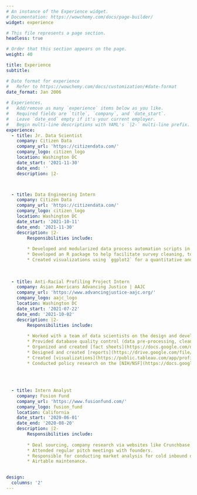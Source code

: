 ```yaml
---
# An instance of the Experience widget.
# Documentation: https://wowchemy.com/docs/page-builder/
widget: experience

# This file represents a page section.
headless: true

# Order that this section appears on the page.
weight: 40

title: Experience
subtitle:

# Date format for experience
#   Refer to https://wowchemy.com/docs/customization/#date-format
date_format: Jan 2006
        
# Experiences.
#   Add/remove as many `experience` items below as you like.
#   Required fields are `title`, `company`, and `date_start`.
#   Leave `date_end` empty if it's your current employer.
#   Begin multi-line descriptions with YAML's `|2-` multi-line prefix.
experience:
  - title: Jr. Data Scientist
    company: Citizen Data
    company_url: 'https://citizendata.com/'
    company_logo: citizen_logo
    location: Washington DC
    date_start: '2021-11-30'
    date_end: ''
    description: |2-



  - title: Data Engineering Intern
    company: Citizen Data
    company_url: 'https://citizendata.com/'
    company_logo: citizen_logo
    location: Washington DC
    date_start: '2021-10-11'
    date_end: '2021-11-30'
    description: |2-
        Responsibilities include:
        
        * Developed and modularized data process automation scripts in Python. There are currently three modules--- `data_cleaning`, `data_validating`, and `data_uploading`. Functions from the first two modules are designed for data cleaning and validating tasks, using packages such as `pandas`, `numpy` and `data.table` and others as back-ends. Functions from the `data_uploading` module are aimed at automating cloud storage (AWS S3) and data warehouse (Redshift) related tasks, using mainly `psycopg2` and the AWS Software Development Toolkit (SDKs) in the back-end. Together, these functions make it easy to automate a significant portion of the data processes, significantly boosting the productivity of the data team.
        * Developed an R package to help facilitate survey cleaning, top-line and cross-tabs generation. Along with the created Rmarkdown templates (for PDF and Microsoft word), this R package significantly increased code conciseness and reusability. It is a part of the data team's effort to standardize data processes and documentation.  
        * Created visualizations using `ggplot2` for a quantitative and qualitative [report](https://citizendata.com/news/disinformation-trumps-party-the-path-forward/).
        
        
        
  - title: Anti-Racial Profiling Project Intern
    company: Asian Americans Advancing Justice | AAJC
    company_url: 'https://www.advancingjustice-aajc.org/'
    company_logo: aajc_logo
    location: Washington DC
    date_start: '2021-07-22'
    date_end: '2021-10-02'
    description: |2-
        Responsibilities include:
        
        * Worked with a team of data scientists on the design and development of a database on cases related to the profiling and prosecution of Asian American researchers and scientists. 
        * Provided database quality control (data pre-processing, cleaning, and validating) and responsible for data collection tasks that require human supervision (for example, developing a script that automatically pulls court documents from a website and converts PDF's to plain text files to be processed by a race classification algorithm).
        * Organized and created [fact sheets](https://docs.google.com/document/d/1Jp9YzanF8mKftf3njD4N1W7B2SDHiP7U53TUKxUdjNc/edit) using press releases from the Department of Justice's website.
        * Designed and created [reports](https://drive.google.com/file/d/1NrroLK-WcZQZYkoX5APcORQsaBuCbOYp/view?usp=sharing) on Asian Americans demographics using the census data.
        * Created [visualizations](https://public.tableau.com/app/profile/yang.wu3139/viz/AAJCPressReleaseFactSheet/CrosstabTextTable) of the press release data using Tableau.
        * Conducted policy research on the [NIH/NSF](https://docs.google.com/document/d/1ogwBGNxbciZjY6jpahR9JO-HvEyaRthl5ZvZz_NnQAw/edit#heading=h.s9rmfggyfz7e)'s involvement with the racial profiling of Asian American researchers and scientists.
        
         
        
        
  - title: Intern Analyst
    company: Fusion Fund
    company_url: 'https://www.fusionfund.com/'
    company_logo: fusion_fund
    location: California
    date_start: '2020-06-01'
    date_end: '2020-08-20'
    description: |2-
        Responsibilities include:
        
        * Deal sourcing, company research via websites like Crunchbase and AngelList, and sending outbound introduction emails using a mail-merge program I wrote.
        * Attended regular pitch meetings with founders.
        * Responsible for conducting market analysis for cold inbound deals. See [sample market sizing analysis](https://docs.google.com/spreadsheets/d/1gNOvfOHwz_WpYD9CauAjTTJw3SDo6BuwPMNsVo0rH0o/edit?usp=sharing) and [sample competitor analysis](https://docs.google.com/document/d/13FYubiQLN0yWMOzcSPq5rbxZBjnmlVH_waDerUgkpxU/edit?usp=sharing). All these reports are automated using the `python-docx` library or the `officeverse` packages in R.
        * Airtable maintenance.
        

design:
  columns: '2'
---
```

